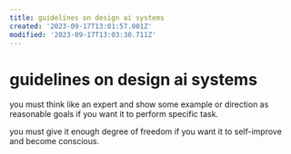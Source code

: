 ```yaml
---
title: guidelines on design ai systems
created: '2023-09-17T13:01:57.001Z'
modified: '2023-09-17T13:03:30.711Z'
---
```


# guidelines on design ai systems

you must think like an expert and show some example or direction as reasonable goals if you want it to perform specific task.

you must give it enough degree of freedom if you want it to self-improve and become conscious.
